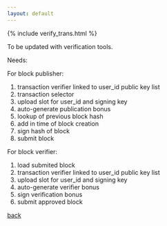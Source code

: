 ```yaml
---
layout: default
---
```


{% include verify_trans.html %}

To be updated with verification tools.

Needs:

For block publisher:

1. transaction verifier linked to user_id public key list
2. transaction selector
3. upload slot for user_id and signing key
4. auto-generate publication bonus
5. lookup of previous block hash
6. add in time of block creation
7. sign hash of block
8. submit block 

For block verifier:

1. load submited block
2. transaction verifier linked to user_id public key list
3. upload slot for user_id and signing key
4. auto-generate verifier bonus
5. sign verification bonus
6. submit approved block


[back](./choucoin.html)

